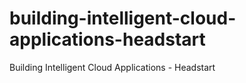 # building-intelligent-cloud-applications-headstart
Building Intelligent Cloud Applications - Headstart
